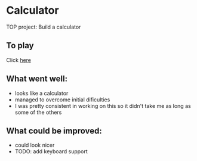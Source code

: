 # Calculator
TOP project: Build a calculator

## To play

Click [here](https://doodledebug.github.io/calculator/)

## What went well:
* looks like a calculator
* managed to overcome initial dificulties
* I was pretty consistent in working on this so it didn't take me as long as some of the others


## What could be improved:
* could look nicer
* TODO: add keyboard support
